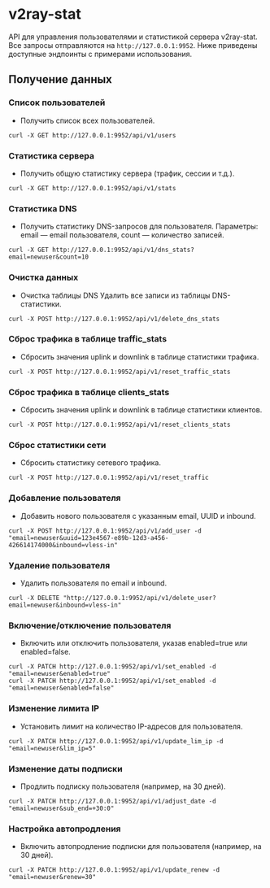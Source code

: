 # v2ray-stat

API для управления пользователями и статистикой сервера v2ray-stat. Все запросы отправляются на `http://127.0.0.1:9952`. Ниже приведены доступные эндпоинты с примерами использования.
## Получение данных
### Список пользователей
- Получить список всех пользователей.

`curl -X GET http://127.0.0.1:9952/api/v1/users`

### Статистика сервера
- Получить общую статистику сервера (трафик, сессии и т.д.).

`curl -X GET http://127.0.0.1:9952/api/v1/stats`

### Статистика DNS
- Получить статистику DNS-запросов для пользователя. Параметры: email — email пользователя, count — количество записей.

`curl -X GET http://127.0.0.1:9952/api/v1/dns_stats?email=newuser&count=10`

### Очистка данных
- Очистка таблицы DNS
Удалить все записи из таблицы DNS-статистики.

`curl -X POST http://127.0.0.1:9952/api/v1/delete_dns_stats`

### Сброс трафика в таблице traffic_stats
- Сбросить значения uplink и downlink в таблице статистики трафика.

`curl -X POST http://127.0.0.1:9952/api/v1/reset_traffic_stats`

### Сброс трафика в таблице clients_stats
- Сбросить значения uplink и downlink в таблице статистики клиентов.

`curl -X POST http://127.0.0.1:9952/api/v1/reset_clients_stats`

### Сброс статистики сети
- Сбросить статистику сетевого трафика.

`curl -X POST http://127.0.0.1:9952/api/v1/reset_traffic`

### Добавление пользователя
- Добавить нового пользователя с указанным email, UUID и inbound.

`curl -X POST http://127.0.0.1:9952/api/v1/add_user -d "email=newuser&uuid=123e4567-e89b-12d3-a456-426614174000&inbound=vless-in"`

### Удаление пользователя
- Удалить пользователя по email и inbound.

`curl -X DELETE "http://127.0.0.1:9952/api/v1/delete_user?email=newuser&inbound=vless-in"`

### Включение/отключение пользователя
- Включить или отключить пользователя, указав enabled=true или enabled=false.

```
curl -X PATCH http://127.0.0.1:9952/api/v1/set_enabled -d "email=newuser&enabled=true"
curl -X PATCH http://127.0.0.1:9952/api/v1/set_enabled -d "email=newuser&enabled=false"
```

### Изменение лимита IP
- Установить лимит на количество IP-адресов для пользователя.

`curl -X PATCH http://127.0.0.1:9952/api/v1/update_lim_ip -d "email=newuser&lim_ip=5"`

### Изменение даты подписки
- Продлить подписку пользователя (например, на 30 дней).

`curl -X PATCH http://127.0.0.1:9952/api/v1/adjust_date -d "email=newuser&sub_end=+30:0"`

### Настройка автопродления
- Включить автопродление подписки для пользователя (например, на 30 дней).

`curl -X PATCH http://127.0.0.1:9952/api/v1/update_renew -d "email=newuser&renew=30"`
